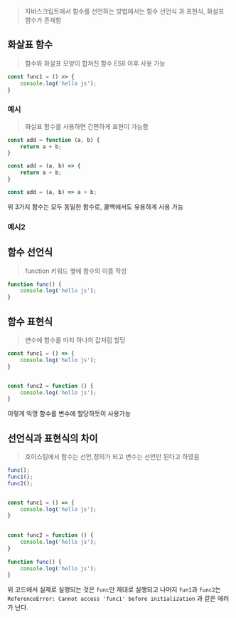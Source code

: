 > 자바스크립트에서 함수를 선언하는 방법에서는 함수 선언식 과 표현식, 화살표 함수가 존재함

## 화살표 함수
> 함수와 화살표 모양이 합쳐진 함수 ES6 이후 사용 가능

```js
const func1 = () => {
    console.log('hello js');
}
```

### 예시
> 화살표 함수를 사용하면 간편하게 표현이 가능함

```js
const add = function (a, b) {
    return a + b;
}

const add = (a, b) => {
    return a + b;
}

const add = (a, b) => a + b;
```

위 3가지 함수는 모두 동일한 함수로, 콜백에서도 유용하게 사용 가능

### 예시2


## 함수 선언식
> function 키워드 옆에 함수의 이름 작성

```js
function func() {
    console.log('hello js');
}
```
## 함수 표현식
> 변수에 함수를 마치 하나의 값처럼 할당

```js
const func1 = () => {
    console.log('hello js');
}


const func2 = function () {
    console.log('hello js');
}
```

이렇게 익명 함수를 변수에 할당하듯이 사용가능

## 선언식과 표현식의 차이
> 호이스팅에서 함수는 선언,정의가 되고 변수는 선언만 된다고 하였음

```js
func();
func1();
func2();


const func1 = () => {
    console.log('hello js');
}
 

const func2 = function () {
    console.log('hello js');
}
  
function func() {
    console.log('hello js');
}
```

위 코드에서 실제로 실행되는 것은 `func`만 제대로 실행되고 나머지 `fun1`과 `func2`는 `ReferenceError: Cannot access 'func1' before initialization` 과 같은 에러가 난다.

